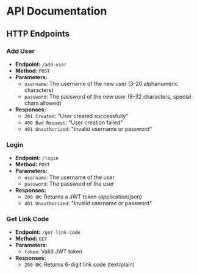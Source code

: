 # API Documentation

## HTTP Endpoints

### Add User
* **Endpoint:** `/add-user`
* **Method:** `POST`
* **Parameters:**
  * `username`: The username of the new user (3-20 alphanumeric characters)
  * `password`: The password of the new user (8-32 characters, special chars allowed)
* **Responses:**
  * `201 Created`: "User created successfully"
  * `400 Bad Request`: "User creation failed"
  * `401 Unauthorized`: "Invalid username or password"

### Login
* **Endpoint:** `/login`
* **Method:** `POST`
* **Parameters:**
  * `username`: The username of the user
  * `password`: The password of the user
* **Responses:**
  * `200 OK`: Returns a JWT token (application/json)
  * `401 Unauthorized`: "Invalid username or password"

### Get Link Code
* **Endpoint:** `/get-link-code`
* **Method:** `GET`
* **Parameters:**
  * `token`: Valid JWT token
* **Responses:**
  * `200 OK`: Returns 6-digit link code (text/plain)
